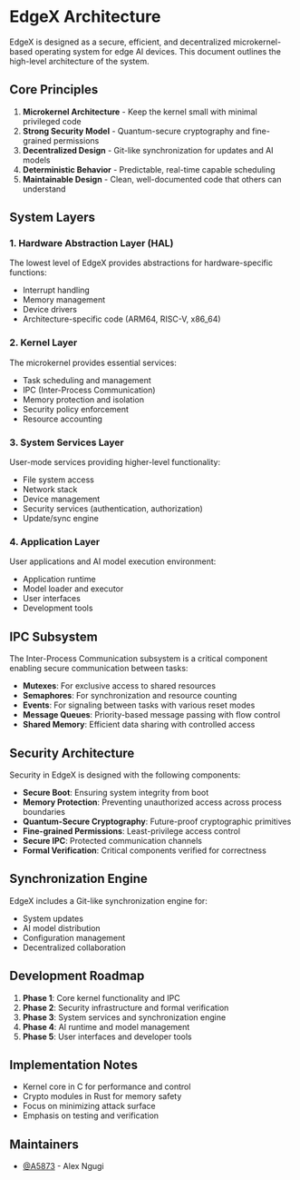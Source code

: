 # EdgeX Architecture

EdgeX is designed as a secure, efficient, and decentralized microkernel-based operating system for edge AI devices. This document outlines the high-level architecture of the system.

## Core Principles

1. **Microkernel Architecture** - Keep the kernel small with minimal privileged code
2. **Strong Security Model** - Quantum-secure cryptography and fine-grained permissions
3. **Decentralized Design** - Git-like synchronization for updates and AI models
4. **Deterministic Behavior** - Predictable, real-time capable scheduling
5. **Maintainable Design** - Clean, well-documented code that others can understand

## System Layers

### 1. Hardware Abstraction Layer (HAL)

The lowest level of EdgeX provides abstractions for hardware-specific functions:

- Interrupt handling
- Memory management
- Device drivers
- Architecture-specific code (ARM64, RISC-V, x86_64)

### 2. Kernel Layer

The microkernel provides essential services:

- Task scheduling and management
- IPC (Inter-Process Communication)
- Memory protection and isolation
- Security policy enforcement
- Resource accounting

### 3. System Services Layer

User-mode services providing higher-level functionality:

- File system access
- Network stack
- Device management
- Security services (authentication, authorization)
- Update/sync engine

### 4. Application Layer

User applications and AI model execution environment:

- Application runtime
- Model loader and executor
- User interfaces
- Development tools

## IPC Subsystem

The Inter-Process Communication subsystem is a critical component enabling secure communication between tasks:

- **Mutexes**: For exclusive access to shared resources
- **Semaphores**: For synchronization and resource counting
- **Events**: For signaling between tasks with various reset modes
- **Message Queues**: Priority-based message passing with flow control
- **Shared Memory**: Efficient data sharing with controlled access

## Security Architecture

Security in EdgeX is designed with the following components:

- **Secure Boot**: Ensuring system integrity from boot
- **Memory Protection**: Preventing unauthorized access across process boundaries
- **Quantum-Secure Cryptography**: Future-proof cryptographic primitives
- **Fine-grained Permissions**: Least-privilege access control
- **Secure IPC**: Protected communication channels
- **Formal Verification**: Critical components verified for correctness

## Synchronization Engine

EdgeX includes a Git-like synchronization engine for:

- System updates
- AI model distribution
- Configuration management
- Decentralized collaboration

## Development Roadmap

1. **Phase 1**: Core kernel functionality and IPC
2. **Phase 2**: Security infrastructure and formal verification
3. **Phase 3**: System services and synchronization engine
4. **Phase 4**: AI runtime and model management
5. **Phase 5**: User interfaces and developer tools

## Implementation Notes

- Kernel core in C for performance and control
- Crypto modules in Rust for memory safety
- Focus on minimizing attack surface
- Emphasis on testing and verification

## Maintainers

- [@A5873](https://github.com/A5873) - Alex Ngugi

